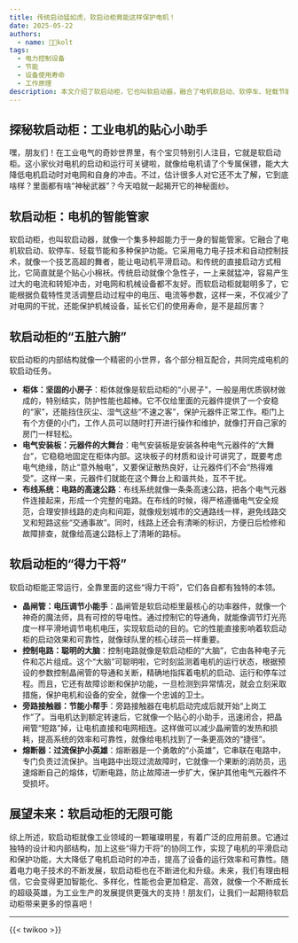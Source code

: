 ```yaml
---
title: 传统启动猛如虎，软启动柜竟能这样保护电机！
date: 2025-05-22
authors:
  - name: 🧑‍💼kolt
tags:
  - 电力控制设备
  - 节能
  - 设备使用寿命
  - 工作原理
description: 本文介绍了软启动柜，它也叫软启动器，融合了电机软启动、软停车、轻载节能和多种保护功能，能降低电机启动时对电网和自身的冲击，减少对电网的干扰，保护机械设备、延长使用寿命。还阐述了其内部结构包括柜体、电气安装板、布线系统，以及晶闸管、控制电路、旁路接触器、熔断器等“得力干将”的作用，最后展望了软启动柜未来将更加智能化、多样化，性能更稳定高效。
---
```


## 探秘软启动柜：工业电机的贴心小助手

嘿，朋友们！在工业电气的奇妙世界里，有个宝贝特别引人注目，它就是软启动柜。这小家伙对电机的启动和运行可关键啦，就像给电机请了个专属保镖，能大大降低电机启动时对电网和自身的冲击。不过，估计很多人对它还不太了解，它到底啥样？里面都有啥“神秘武器”？今天咱就一起揭开它的神秘面纱。

## 软启动柜：电机的智能管家
软启动柜，也叫软启动器，就像一个集多种超能力于一身的智能管家。它融合了电机软启动、软停车、轻载节能和多种保护功能。它采用电力电子技术和自动控制技术，就像一个技艺高超的舞者，能让电动机平滑启动。和传统的直接启动方式相比，它简直就是个贴心小棉袄。传统启动就像个急性子，一上来就猛冲，容易产生过大的电流和转矩冲击，对电网和机械设备都不友好。而软启动柜就聪明多了，它能根据负载特性灵活调整启动过程中的电压、电流等参数，这样一来，不仅减少了对电网的干扰，还能保护机械设备，延长它们的使用寿命，是不是超厉害？

## 软启动柜的“五脏六腑”
软启动柜的内部结构就像一个精密的小世界，各个部分相互配合，共同完成电机的软启动任务。
 - **柜体：坚固的小房子**：柜体就像是软启动柜的“小房子”，一般是用优质钢材做成的，特别结实，防护性能也超棒。它不仅给里面的元器件提供了一个安稳的“家”，还能挡住灰尘、湿气这些“不速之客”，保护元器件正常工作。柜门上有个方便的小门，工作人员可以随时打开进行操作和维护，就像打开自己家的房门一样轻松。
 - **电气安装板：元器件的大舞台**：电气安装板是安装各种电气元器件的“大舞台”，它稳稳地固定在柜体内部。这块板子的材质和设计可讲究了，既要考虑电气绝缘，防止“意外触电”，又要保证散热良好，让元器件们不会“热得难受”。这样一来，元器件们就能在这个舞台上和谐共处，互不干扰。
 - **布线系统：电路的高速公路**：布线系统就像一条条高速公路，把各个电气元器件连接起来，形成一个完整的电路。在布线的时候，得严格遵循电气安全规范，合理安排线路的走向和间距，就像规划城市的交通路线一样，避免线路交叉和短路这些“交通事故”。同时，线路上还会有清晰的标识，方便日后检修和故障排查，就像给高速公路标上了清晰的路标。

## 软启动柜的“得力干将”
软启动柜能正常运行，全靠里面的这些“得力干将”，它们各自都有独特的本领。
 - **晶闸管：电压调节小能手**：晶闸管是软启动柜里最核心的功率器件，就像一个神奇的魔法师，具有可控的导电性。通过控制它的导通角，就能像调节灯光亮度一样平滑地调节电机电压，实现软启动的目的。它的性能直接影响着软启动柜的启动效果和可靠性，就像球队里的核心球员一样重要。
 - **控制电路：聪明的大脑**：控制电路就像是软启动柜的“大脑”，它由各种电子元件和芯片组成。这个“大脑”可聪明啦，它时刻监测着电机的运行状态，根据预设的参数控制晶闸管的导通和关断，精确地指挥着电机的启动、运行和停车过程。而且，它还有故障诊断和保护功能，一旦检测到异常情况，就会立刻采取措施，保护电机和设备的安全，就像一个忠诚的卫士。
 - **旁路接触器：节能小帮手**：旁路接触器在电机启动完成后就开始“上岗工作”了。当电机达到额定转速后，它就像一个贴心的小助手，迅速闭合，把晶闸管“短路”掉，让电机直接和电网相连。这样做可以减少晶闸管的发热和损耗，提高系统的效率和可靠性，就像给电机找到了一条更高效的“捷径”。
 - **熔断器：过流保护小英雄**：熔断器是一个勇敢的“小英雄”，它串联在电路中，专门负责过流保护。当电路中出现过流故障时，它就像一个果断的消防员，迅速熔断自己的熔体，切断电路，防止故障进一步扩大，保护其他电气元器件不受损坏。

## 展望未来：软启动柜的无限可能
综上所述，软启动柜就像工业领域的一颗璀璨明星，有着广泛的应用前景。它通过独特的设计和内部结构，加上这些“得力干将”的协同工作，实现了电机的平滑启动和保护功能，大大降低了电机启动时的冲击，提高了设备的运行效率和可靠性。随着电力电子技术的不断发展，软启动柜也在不断进化和升级。未来，我们有理由相信，它会变得更加智能化、多样化，性能也会更加稳定、高效，就像一个不断成长的超级英雄，为工业生产的发展提供更强大的支持！朋友们，让我们一起期待软启动柜带来更多的惊喜吧！ 

---

{{< twikoo >}}  